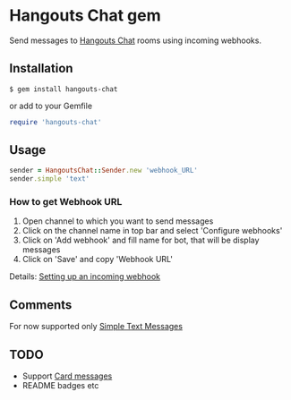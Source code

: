 # Hangouts Chat gem
Send messages to [Hangouts Chat](https://gsuite.google.com/products/chat/) rooms using incoming webhooks.

## Installation
```
$ gem install hangouts-chat
```

or add to your Gemfile

```ruby
require 'hangouts-chat'
```

## Usage
```ruby
sender = HangoutsChat::Sender.new 'webhook_URL'
sender.simple 'text'
```

### How to get Webhook URL
1. Open channel to which you want to send messages
2. Click on the channel name in top bar and select 'Configure webhooks'
3. Click on 'Add webhook' and fill name for bot, that will be display messages
4. Click on 'Save' and copy 'Webhook URL'

Details: [Setting up an incoming webhook](https://developers.google.com/hangouts/chat/how-tos/webhooks)


## Comments
For now supported only [Simple Text Messages](https://developers.google.com/hangouts/chat/reference/message-formats/basic)

## TODO
* Support [Card messages](https://developers.google.com/hangouts/chat/reference/message-formats/cards)
* README badges etc
